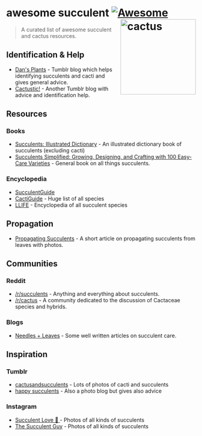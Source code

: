 # awesome succulent [![Awesome](https://cdn.rawgit.com/sindresorhus/awesome/d7305f38d29fed78fa85652e3a63e154dd8e8829/media/badge.svg)](https://github.com/sindresorhus/awesome) <img src="https://rawgit.com/morkro/awesome-succulents/master/media/cactus.svg" width="200" align="right" alt="cactus">


> A curated list of awesome succulent and cactus resources.

## Identification & Help
- [Dan's Plants](http://cactusmandan.tumblr.com/) - Tumblr blog which helps identifying succulents and cacti and gives general advice.
- [Cactustic!](http://cactustic.tumblr.com/) - Another Tumblr blog with advice and identification help.

## Resources
### Books
- [Succulents: Illustrated Dictionary](https://www.amazon.com/Succulents-Illustrated-Dictionary-Maurizio-Sajeva/dp/0881923982) - An illustrated dictionary book of succulents (excluding cacti)
- [Succulents Simplified: Growing, Designing, and Crafting with 100 Easy-Care Varieties](https://www.amazon.com/dp/1604693932/ref=wl_it_dp_o_pd_S_ttl?_encoding=UTF8&colid=2YPBPQLCIVLWK&coliid=I1M5F7FK2IJS6W) - General book on all things succulents.

### Encyclopedia 
- [SucculentGuide](http://www.succulentguide.com/)
- [CactiGuide](http://cactiguide.com/) - Huge list of all species
- [LLIFE](http://www.llifle.com/Encyclopedia/SUCCULENTS/Content/) - Encyclopedia of all succulent species

## Propagation
- [Propagating Succulents](https://needlesandleaves.squarespace.com/blog/2013/5/31/propagating-leggy-succulents) - A short article on propagating succulents from leaves with photos.

## Communities
### Reddit
- [/r/succulents](https://www.reddit.com/r/succulents/) - Anything and everything about succulents.
- [/r/cactus](https://www.reddit.com/r/cactus) - A community dedicated to the discussion of Cactaceae species and hybrids.

### Blogs
- [Needles + Leaves](http://needlesandleaves.net/succulents/) - Some well written articles on succulent care.

## Inspiration
### Tumblr
- [cactusandsucculents](http://cactusandsucculent.tumblr.com/) - Lots of photos of cacti and succulents
- [happy succulents](http://happysucculents.tumblr.com/) - Also a photo blog but gives also advice

### Instagram
- [Succulent Love 💚 ](https://www.instagram.com/succulove/) - Photos of all kinds of succulents
- [The Succulent Guy](https://www.instagram.com/thesucculentguy/) - Photos of all kinds of succulents
